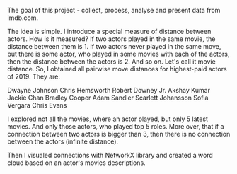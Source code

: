 The goal of this project - collect, process, analyse and present data from imdb.com. 

The idea is simple. I introduce a special measure of distance between actors. How is it measured? If two actors played in the same movie, the distance between them is 1. If two actors never played in the same move, but there is some actor, who played in some movies with each of the actors, then the distance between the actors is 2. And so on. Let's call it movie distance.
So, I obtained  all pairwise move distances for highest-paid actors of 2019. They are:


Dwayne Johnson
Chris Hemsworth
Robert Downey Jr.
Akshay Kumar
Jackie Chan
Bradley Cooper
Adam Sandler
Scarlett Johansson
Sofia Vergara
Chris Evans

I explored not all the movies, where an actor played, but only 5 latest movies. And only those actors, who played top 5 roles. 
More over,  that if a connection between two actors is bigger than 3, then there is no connection between the actors (infinite distance).

Then I visualed connections with NetworkX library and created a word cloud based on an actor's movies descriptions.
